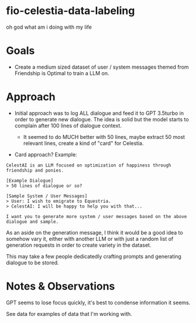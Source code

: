 # fio-celestia-data-labeling

oh god what am i doing with my life

# Goals

- Create a medium sized dataset of user / system messages themed from Friendship is Optimal to train a LLM on.

# Approach

- Initial approach was to log ALL dialogue and feed it to GPT 3.5turbo in order to generate new dialogue. The idea is solid but the model starts to complain after 100 lines of dialogue context.

  - It seemed to do MUCH better with 50 lines, maybe extract 50 most relevant lines, create a kind of "card" for Celestia.

- Card approach? Example:

```
CelestAI is an LLM focused on optimization of happiness through friendship and ponies.

[Example Dialogue]
> 50 lines of dialogue or so?

[Sample System / User Messages]
> User: I wish to emigrate to Equestria.
> CelestAI: I will be happy to help you with that...

I want you to generate more system / user messages based on the above dialogue and sample.
```

As an aside on the generation message, I think it would be a good idea to somehow vary it, either with another LLM or with just a random list of generation requests in order to create
variety in the dataset.

This may take a few people dedicatedly crafting prompts and generating dialogue to be stored.

# Notes & Observations

GPT seems to lose focus quickly, it's best to condense information it seems.

See data for examples of data that I'm working with.
